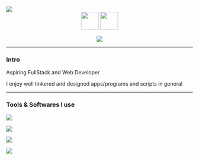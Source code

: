 <div align="center">

  <div align="start">
    <img src="img/intro.png"></img>
  </div>

  <div align="center">
    <a href="https://www.linkedin.com/in/iago-oliveira-785552259/"><img class="icon" src="img/linkedin.png"></img></a>
    <a href="https://twitter.com/IagoOlivX"><img class="icon" src="img/twitter.png"></img></a>
  </div>

  <img class="langs" src="img/languages.png"></img>

</div>

---

<h3>Intro</h3>
<p>Aspiring FullStack and Web Developer</p>
<p>I enjoy well tinkered and designed apps/programs and scripts in general</p>

---
<h3> Tools & Softwares I use</h3>

<img src="https://skillicons.dev/icons?i=js,html,css,sass,tailwind"></img>

<img src="https://skillicons.dev/icons?i=python"></img>

<img src="https://skillicons.dev/icons?i=figma,xd"></img>

<img src="https://skillicons.dev/icons?i=linux,bash"></img>


<style>

  .icon {
    height: 48px;
  }

  .langs {
    max-height: 40px;
  }
</style>